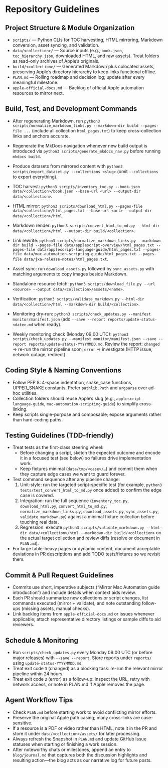 # Repository Guidelines

## Project Structure & Module Organization
- `scripts/` — Python CLIs for TOC harvesting, HTML mirroring, Markdown conversion, asset syncing, and validation.
- `data/<collection>/` — Source inputs (e.g., `book.json`, `toc_hierarchy.json`, downloaded HTML, and raw assets). Treat folders as read-only archives of Apple’s originals.
- `build/<collection>/` — Generated Markdown plus colocated assets, preserving Apple’s directory hierarchy to keep links functional offline.
- `PLAN.md` — Rolling roadmap and decision log; update after every meaningful milestone.
- `apple-official-docs.md` — Backlog of official Apple automation resources to mirror next.

## Build, Test, and Development Commands
- After regenerating Markdown, run `python3 scripts/normalize_markdown_links.py --markdown-dir build --pages-file ...` (include all collection `html_pages.txt`) to keep cross-collection links and anchors accurate.
- Regenerate the MkDocs navigation whenever new build output is introduced via `python3 scripts/generate_mkdocs_nav.py` before running `mkdocs build`.
- Produce datasets from mirrored content with `python3 scripts/export_dataset.py --collections <slug>` (omit `--collections` to export everything).

- TOC harvest: `python3 scripts/inventory_toc.py --book-json data/<collection>/book.json --base-url <url> --output-dir data/<collection>`.
- HTML mirror: `python3 scripts/download_html.py --pages-file data/<collection>/html_pages.txt --base-url <url> --output-dir data/<collection>/html`.
- Markdown render: `python3 scripts/convert_html_to_md.py --html-dir data/<collection>/html --output-dir build/<collection>`.
- Link rewrite: `python3 scripts/normalize_markdown_links.py --markdown-dir build --pages-file data/applescript-overview/html_pages.txt --pages-file data/applescript-language-guide/html_pages.txt --pages-file data/mac-automation-scripting-guide/html_pages.txt --pages-file data/jxa-release-notes/html_pages.txt`.
- Asset sync: run `download_assets.py` followed by `sync_assets.py` with matching arguments to copy images beside Markdown.
- Standalone resource fetch: `python3 scripts/download_file.py --url <source> --output data/<collection>/assets/<name>`.
- Verification: `python3 scripts/validate_markdown.py --html-dir data/<collection>/html --markdown-dir build/<collection>`.
- Monitoring dry-run: `python3 scripts/check_updates.py --manifest monitor/manifest.json` (add `--save --report reports/update-status-<date>.md` when ready).
- Weekly monitoring check (Monday 09:00 UTC): `python3 scripts/check_updates.py --manifest monitor/manifest.json --save --report reports/update-status-YYYYMMDD.md`. Review the report: `changed` ⇒ re-run the mirror pipeline soon; `error` ⇒ investigate (HTTP issue, network outage, redirect).

## Coding Style & Naming Conventions
- Follow PEP 8: 4-space indentation, snake_case functions, UPPER_SNAKE constants. Prefer `pathlib.Path` and `argparse` over ad-hoc utilities.
- Collection folders should reuse Apple’s slug (e.g., `applescript-language-guide`, `mac-automation-scripting-guide`) to simplify cross-linking.
- Keep scripts single-purpose and composable; expose arguments rather than hard-coding paths.

## Testing Guidelines (TDD-friendly)
- Treat tests as the first-class steering wheel:
  - Before changing a script, sketch the expected outcome and encode it in a focused test (see below) so failures drive implementation work.
  - Keep fixtures minimal (`data/tmp/<case>/…`) and commit them when they capture edge cases we want to guard forever.
- Test command sequence after any pipeline change:
  1. Unit-style: run the targeted script-specific test (for example, `python3 tests/test_convert_html_to_md.py` once added) to confirm the edge case is covered.
  2. Integration: run the full sequence (`inventory_toc.py`, `download_html.py`, `convert_html_to_md.py`, `normalize_markdown_links.py`, `download_assets.py`, `sync_assets.py`, `validate_markdown.py`) against a minimal fixture collection before touching real data.
  3. Regression: execute `python3 scripts/validate_markdown.py --html-dir data/<collection>/html --markdown-dir build/<collection>` on the actual target collection and review diffs (resolve or document in `PLAN.md`).
- For large table-heavy pages or dynamic content, document acceptable deviations in PR descriptions and add TODO tests/fixtures so we revisit them.

## Commit & Pull Request Guidelines
- Commits use short, imperative subjects (“Mirror Mac Automation guide introduction”) and include details when context aids review.
- Each PR should summarize new collections or script changes, list commands executed (mirror + validate), and note outstanding follow-ups (missing assets, manual checks).
- Link backlog items from `apple-official-docs.md` or issues whenever applicable; attach representative directory listings or sample diffs to aid reviewers.

## Schedule & Monitoring
- Run `scripts/check_updates.py` every Monday 09:00 UTC (or before major releases) with `--save --report`. Store reports under `reports/` using `update-status-YYYYMMDD.md`.
- Treat exit code `3` (changed) as a blocking task: re-run the relevant mirror pipeline within 24 hours.
- Treat exit code `2` (error) as a follow-up: inspect the URL, retry with network access, or note in PLAN.md if Apple removes the page.

## Agent Workflow Tips
- Check `PLAN.md` before starting work to avoid conflicting mirror efforts.
- Preserve the original Apple path casing; many cross-links are case-sensitive.
- If a resource is a PDF or video rather than HTML, note it in the PR and store it under `data/<collection>/assets/` for later processing.
- Always refresh the Snapshot in `PLAN.md` and update GitHub Issue statuses when starting or finishing a work session.
- After noteworthy chats or milestones, append an entry to `blog/journal.md` that captures both the discussion highlights and resulting action—the blog acts as our narrative log for future posts.
